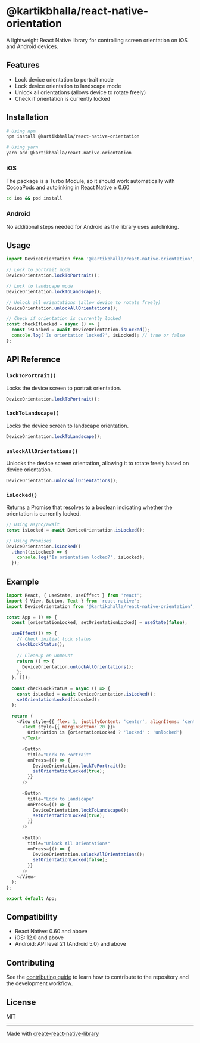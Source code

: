 # @kartikbhalla/react-native-orientation

A lightweight React Native library for controlling screen orientation on iOS and Android devices.

## Features

- Lock device orientation to portrait mode
- Lock device orientation to landscape mode
- Unlock all orientations (allows device to rotate freely)
- Check if orientation is currently locked

## Installation

```sh
# Using npm
npm install @kartikbhalla/react-native-orientation

# Using yarn
yarn add @kartikbhalla/react-native-orientation
```

### iOS

The package is a Turbo Module, so it should work automatically with CocoaPods and autolinking in React Native ≥ 0.60

```sh
cd ios && pod install
```

### Android

No additional steps needed for Android as the library uses autolinking.

## Usage

```js
import DeviceOrientation from '@kartikbhalla/react-native-orientation';

// Lock to portrait mode
DeviceOrientation.lockToPortrait();

// Lock to landscape mode
DeviceOrientation.lockToLandscape();

// Unlock all orientations (allow device to rotate freely)
DeviceOrientation.unlockAllOrientations();

// Check if orientation is currently locked
const checkIfLocked = async () => {
  const isLocked = await DeviceOrientation.isLocked();
  console.log('Is orientation locked?', isLocked); // true or false
};
```

## API Reference

### `lockToPortrait()`

Locks the device screen to portrait orientation.

```js
DeviceOrientation.lockToPortrait();
```

### `lockToLandscape()`

Locks the device screen to landscape orientation.

```js
DeviceOrientation.lockToLandscape();
```

### `unlockAllOrientations()`

Unlocks the device screen orientation, allowing it to rotate freely based on device orientation.

```js
DeviceOrientation.unlockAllOrientations();
```

### `isLocked()`

Returns a Promise that resolves to a boolean indicating whether the orientation is currently locked.

```js
// Using async/await
const isLocked = await DeviceOrientation.isLocked();

// Using Promises
DeviceOrientation.isLocked()
  .then((isLocked) => {
    console.log('Is orientation locked?', isLocked);
  });
```

## Example

```js
import React, { useState, useEffect } from 'react';
import { View, Button, Text } from 'react-native';
import DeviceOrientation from '@kartikbhalla/react-native-orientation';

const App = () => {
  const [orientationLocked, setOrientationLocked] = useState(false);

  useEffect(() => {
    // Check initial lock status
    checkLockStatus();
    
    // Cleanup on unmount
    return () => {
      DeviceOrientation.unlockAllOrientations();
    };
  }, []);

  const checkLockStatus = async () => {
    const isLocked = await DeviceOrientation.isLocked();
    setOrientationLocked(isLocked);
  };

  return (
    <View style={{ flex: 1, justifyContent: 'center', alignItems: 'center' }}>
      <Text style={{ marginBottom: 20 }}>
        Orientation is {orientationLocked ? 'locked' : 'unlocked'}
      </Text>
      
      <Button
        title="Lock to Portrait"
        onPress={() => {
          DeviceOrientation.lockToPortrait();
          setOrientationLocked(true);
        }}
      />
      
      <Button
        title="Lock to Landscape"
        onPress={() => {
          DeviceOrientation.lockToLandscape();
          setOrientationLocked(true);
        }}
      />
      
      <Button
        title="Unlock All Orientations"
        onPress={() => {
          DeviceOrientation.unlockAllOrientations();
          setOrientationLocked(false);
        }}
      />
    </View>
  );
};

export default App;
```

## Compatibility

- React Native: 0.60 and above
- iOS: 12.0 and above
- Android: API level 21 (Android 5.0) and above

## Contributing

See the [contributing guide](CONTRIBUTING.md) to learn how to contribute to the repository and the development workflow.

## License

MIT

---

Made with [create-react-native-library](https://github.com/callstack/react-native-builder-bob)
